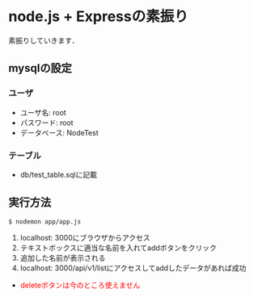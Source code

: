 # node.js + Expressの素振り

素振りしていきます．
## mysqlの設定
### ユーザ
- ユーザ名: root
- パスワード: root
- データベース: NodeTest 
### テーブル
- db/test_table.sqlに記載

## 実行方法

```shell
$ nodemon app/app.js
```
1. localhost: 3000にブラウザからアクセス
2. テキストボックスに適当な名前を入れてaddボタンをクリック
3. 追加した名前が表示される
4. localhost: 3000/api/v1/listにアクセスしてaddしたデータがあれば成功
- <font color=#ff0000>deleteボタンは今のところ使えません</font>